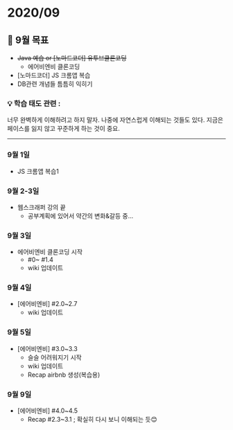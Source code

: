 # 2020/09

## 📌 9월 목표

- ~~Java 예습 or [노마드코더] 유투브클론코딩~~
  - 에어비엔비 클론코딩
- [노마드코더] JS 크롬앱 복습
- DB관련 개념들 틈틈히 익히기

### 💡 학습 태도 관련 :

너무 완벽하게 이해하려고 하지 말자. 나중에 자연스럽게 이해되는 것들도 있다.
지금은 페이스를 잃지 않고 꾸준하게 하는 것이 중요.

---

### 9월 1일

- JS 크롬앱 복습1

### 9월 2-3일

- 웹스크래퍼 강의 끝
  - 공부계획에 있어서 약간의 변화&갈등 중...

### 9월 3일

- 에어비엔비 클론코딩 시작
  - #0~ #1.4
  - wiki 업데이트

### 9월 4일

- [에어비엔비] #2.0~2.7
  - wiki 업데이트

### 9월 5일

- [에어비엔비] #3.0~3.3
  - 슬슬 어려워지기 시작
  - wiki 업데이트
  - Recap airbnb 생성(복습용)

### 9월 9일

- [에어비엔비] #4.0~4.5
  - Recap #2.3~3.1 ; 확실히 다시 보니 이해되는 듯😊
